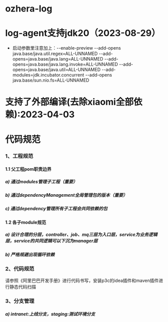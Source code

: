 # ozhera-log

# log-agent支持jdk20（2023-08-29）
+ 启动参数里注意加上：--enable-preview --add-opens java.base/java.util.regex=ALL-UNNAMED --add-opens=java.base/java.lang=ALL-UNNAMED --add-opens=java.base/java.lang.invoke=ALL-UNNAMED  --add-opens=java.base/java.util=ALL-UNNAMED --add-modules=jdk.incubator.concurrent --add-opens java.base/sun.nio.fs=ALL-UNNAMED


# 支持了外部编译(去除xiaomi全部依赖):2023-04-03

# 代码规范
### 1、工程规范
#### 1.1 父工程pom职责边界
##### a) 通过modules管理子工程（重要）
##### b) 通过dependencyManagement全局管理包的版本（重要）
##### c) 通过dependency管理所有子工程会共同依赖的包

#### 1.2 各子module规范
##### a) 设计合理的分层，controller、job、mq三层为入口层，service为业务逻辑层，service的共同逻辑可以下沉为manager层
##### b) 严格规避出现循环依赖

### 2、代码规范
请参照《阿里巴巴开发手册》进行代码书写，安装p3c的idea插件和maven插件进行静态代码扫描

### 3、分支管理
##### a) intranet:上线分支，staging:测试环境分支
